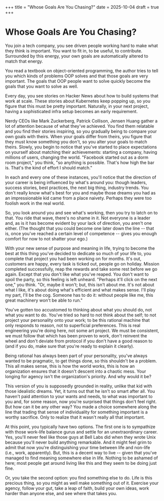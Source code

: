 +++ 
title = "Whose Goals Are You Chasing?"
date = 2025-10-04
draft = true
+++ 

# Whose Goals Are You Chasing?

You join a tech company, you see driven people working hard to make what they think is important.
You want to fit in, to be useful, to contribute. Surrounded by this energy, your own goals are
automatically altered to match that energy.

You read a textbook on object-oriented programming, the author tries to tell you which kinds of
problems OOP solves and that those goals are very important. The goals that OOP people want to solve
quickly become the goals that you want to solve as well.

Every day, you see stories on Hacker News about how to build systems that work at scale. These
stories about Kubernetes keep popping up, so you figure that this must be pretty important.
Naturally, in your next project, having a sophisticated infra setup becomes an early requirement.

Nerdy CEOs like Mark Zuckerberg, Patrick Collison, Jensen Huang gather a lot of attention because of
what they've achieved. You find them relatable and you find their stories inspiring, so you
gradually being to compare your own goals with theirs. When your goals differ from theirs, you
figure that they must know something you don't, so you alter your goals to match theirs. Slowly, you
begin to notice that you've started to place expectations on yourself about matching their
achievements: starting a company, having millions of users, changing the world. "Facebook started
out as a dorm room project," you think, "so anything is possible. That's how high the bar is. That's
the kind of effort I should match."

In each and every one of these instances, you'll notice that the direction of your career is being
influenced by what's around you: though leaders, success stories, best practices, the next big
thing, industry trends. You don't really know what's best for you and maybe those dreams you had as
an impressionable kid came from a place naivety. Perhaps they were too foolish work in the real
world. 

So, you look around you and see what's working, then you try to latch on to that. You ride that
wave, there's no shame in it. Not everyone is a leader and, as is it has become evident by your lack
of direction, you aren't one either. (The thought that you could become one later down the line --
that is, once you've reached a certain level of competence -- gives you enough comfort for now to
not shatter your ego.)

With your new sense of purpose and meaning in life, trying to become the best at this thing you've
decided to dedicate so much of your life to, you complete that project you had been working on for
months. It's out, customers are happy, every task is ticked out, people go on holiday. Mission
completed successfully, reap the rewards and take some rest before we go again. Except that you
don't like what you've reaped. You don't want to spoil the party, so this feeling is left unheard.
"Perhaps it'll click on the next one," you think. "Or, maybe it won't; but, this isn't about me.
It's not about what I like, it's about doing what's efficient and what makes sense. I'll play my
part, I'll be the cog. Someone has to do it: without people like me, this great machinery won't be
able to run."

You've gotten too accustomed to thinking about what you should do, not what you want to do. You've
tried so hard to not think about the self; to not project your personality onto your work; to be
this rational machine that only responds to reason, not to superficial preferences. This is real
engineering you're doing here, not some art project. We must be consistent, we must follow that
which has been proven to work, don't reinvent the wheel and don't deviate from protocol if you don't
have a good reason to (and if you do, make sure that you're ready to explain it clearly). 

Being rational has always been part of your personality, you've always wanted to be pragmatic, to
get things done, so this shouldn't be a problem. This all makes sense, this is how the world works,
this is how an organization ensures that it doesn't descent into a chaotic mess. Your longing for
agency isn't the organization's priority. And why would it be? 

This version of you is supposedly grounded in reality, unlike that kid with those idealistic dreams.
Yet, it turns out that he isn't so smart after all. You haven't paid attention to your wants and
needs, to what was important to you and, for some reason, now you're surprised that things don't
feel right. But how can it be any other way? You made a choice somewhere along the line that trading
that sense of individuality for something important is a worthy sacrifice. Only to realize that it
wasn't really all that important.

At this point, you typically have two options. The first one is to sympathize with those work-life
balance gurus and settle for an unextraordinary career. Yes, you'll never feel like those guys at
Bell Labs did when they wrote Unix because you'll never build anything remarkable. And it might feel
grim to admit that now you're distinguishing your time between life and non-life (i.e., work,
apparently). But, this is a decent way to live -- given that you've managed to find meaning
somewhere else in life. Nothing to be ashamed of here; most people get around living like this and
they seem to be doing just fine. 

Or, you take the second option: you find something else to do. Life is this precious thing, so you
might as well make something out of it. Exercise your agency, follow your gut, take a leap of faith,
build your own ideas, work harder than anyone else, and see where that takes you.
